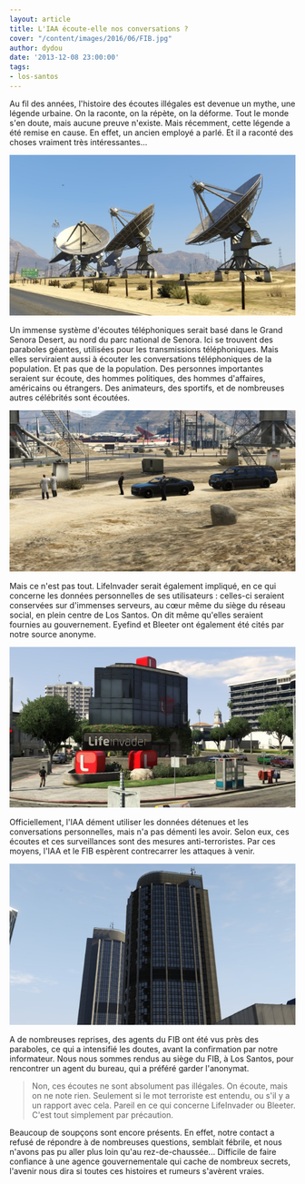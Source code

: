 ```yaml
---
layout: article
title: L'IAA écoute-elle nos conversations ?
cover: "/content/images/2016/06/FIB.jpg"
author: dydou
date: '2013-12-08 23:00:00'
tags:
- los-santos
---
```


Au fil des années, l'histoire des écoutes illégales est devenue un mythe, une légende urbaine. On la raconte, on la répète, on la déforme. Tout le monde s'en doute, mais aucune preuve n'existe. Mais récemment, cette légende a été remise en cause. En effet, un ancien employé a parlé. Et il a raconté des choses vraiment très intéressantes...

![Les fameuses paraboles dans le désert.](  /content/images/2016/06/FIB_0.jpg)

Un immense système d'écoutes téléphoniques serait basé dans le Grand Senora Desert, au nord du parc national de Senora. Ici se trouvent des paraboles géantes, utilisées pour les transmissions téléphoniques. Mais elles serviraient aussi à écouter les conversations téléphoniques de la population. Et pas que de la population. Des personnes importantes seraient sur écoute, des hommes politiques, des hommes d'affaires, américains ou étrangers. Des animateurs, des sportifs, et de nombreuses autres célébrités sont écoutées.

![Drôle de scène aperçue dans le désert...](  /content/images/2016/06/FIB3.jpg)

Mais ce n'est pas tout. LifeInvader serait également impliqué, en ce qui concerne les données personnelles de ses utilisateurs : celles-ci seraient conservées sur d'immenses serveurs, au cœur même du siège du réseau social, en plein centre de Los Santos. On dit même qu'elles seraient fournies au gouvernement. Eyefind et Bleeter ont également été cités par notre source anonyme.

![Le siège de LifeInvader à Los Santos.](  /content/images/2016/06/FIB2.jpg)

Officiellement, l'IAA dément utiliser les données détenues et les conversations personnelles, mais n'a pas démenti les avoir. Selon eux, ces écoutes et ces surveillances sont des mesures anti-terroristes. Par ces moyens, l'IAA et le FIB espèrent contrecarrer les attaques à venir.

![Le siège du FIB à Los Santos.](  /content/images/2016/06/FIB1.jpg)

A de nombreuses reprises, des agents du FIB ont été vus près des paraboles, ce qui a intensifié les doutes, avant la confirmation par notre informateur. Nous nous sommes rendus au siège du FIB, à Los Santos, pour rencontrer un agent du bureau, qui a préféré garder l'anonymat.

> Non, ces écoutes ne sont absolument pas illégales. On écoute, mais on ne note rien. Seulement si le mot terroriste est entendu, ou s'il y a un rapport avec cela. Pareil en ce qui concerne LifeInvader ou Bleeter. C'est tout simplement par précaution.

Beaucoup de soupçons sont encore présents. En effet, notre contact a refusé de répondre à de nombreuses questions, semblait fébrile, et nous n'avons pas pu aller plus loin qu'au rez-de-chaussée... Difficile de faire confiance à une agence gouvernementale qui cache de nombreux secrets, l'avenir nous dira si toutes ces histoires et rumeurs s'avèrent vraies.

<!--kg-card-end: markdown-->
